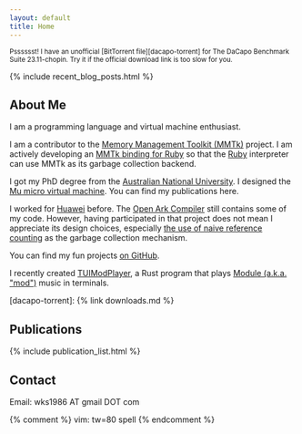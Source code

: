 ```yaml
---
layout: default
title: Home
---
```


<small> Psssssst! I have an unofficial [BitTorrent file][dacapo-torrent] for The
DaCapo Benchmark Suite 23.11-chopin.  Try it if the official download link is
too slow for you.</small>

{% include recent_blog_posts.html %}

## About Me

I am a programming language and virtual machine enthusiast.

I am a contributor to the [Memory Management Toolkit (MMTk)][mmtk] project. I am
actively developing an [MMTk binding for Ruby][ruby-mmtk] so that the
[Ruby][ruby] interpreter can use MMTk as its garbage collection backend.

I got my PhD degree from the [Australian National University][anu].  I designed
the [Mu micro virtual machine][mu].  You can find my publications here.

I worked for [Huawei][huawei] before.  The [Open Ark Compiler][openark] still
contains some of my code.  However, having participated in that project does not
mean I appreciate its design choices, especially [the use of naive reference
counting][openark-naiverc] as the garbage collection mechanism.

You can find my fun projects [on GitHub](https://github.com/wks).

I recently created [TUIModPlayer], a Rust program that plays [Module (a.k.a.
"mod")][mod] music in terminals.

[mmtk]: https://www.mmtk.io/
[ruby-mmtk]: https://github.com/mmtk/mmtk-ruby
[ruby]: https://www.ruby-lang.org/
[anu]: https://www.anu.edu.au/
[mu]: https://microvm.github.io/
[huawei]: https://www.huawei.com/
[openark]: https://gitee.com/openarkcompiler/OpenArkCompiler
[openark-naiverc]: https://gitee.com/openarkcompiler/OpenArkCompiler/blob/master/src/mrt/compiler-rt/include/collector/collector_naiverc.h
[TUIModPlayer]: https://github.com/wks/tuimodplayer
[mod]: https://modarchive.org/index.php?article-modules
[dacapo-torrent]: {% link downloads.md %}

## Publications

{% include publication_list.html %}

## Contact

Email: wks1986 AT gmail DOT com

{% comment %}
vim: tw=80 spell
{% endcomment %}
